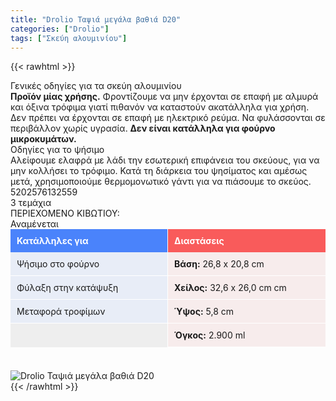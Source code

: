 ```yaml
---
title: "Drolio Ταψιά μεγάλα βαθιά D20"
categories: ["Drolio"]
tags: ["Σκεύη αλουμινίου"]
---
```

{{< rawhtml >}}

<div class="sload158"><div class="product"><div id="sistatika">Γενικές οδηγίες για τα σκεύη αλουμινίου</div><div class="alltext"><strong>Προϊόν μίας χρήσης.</strong> Φροντίζουμε να μην έρχονται σε επαφή με αλμυρά και όξινα τρόφιμα γιατί πιθανόν να καταστούν ακατάλληλα για χρήση. Δεν πρέπει να έρχονται σε επαφή με ηλεκτρικό ρεύμα. Να φυλάσσονται σε περιβάλλον χωρίς υγρασία. <strong>Δεν είναι κατάλληλα για φούρνο μικροκυμάτων.</strong></div><div id="sistatika">Οδηγίες για το ψήσιμο</div><div class="alltext">Αλείφουμε ελαφρά με λάδι την εσωτερική επιφάνεια του σκεύους, για να μην κολλήσει το τρόφιμο. Κατά τη διάρκεια του ψησίματος και αμέσως μετά, χρησιμοποιούμε θερμομονωτικό γάντι για να πιάσουμε το σκεύος.</div><div id="barcode"><div id="barimage1"></div><span id="bartext">5202576132559</span></div><div id="varos"><div id="varosimage1" style="background-image:url(https://sites.google.com/site/sklplfiles/files/tem.png)"></div><span id="varostext">3 τεμάχια</span></div><div id="kivotio">ΠΕΡΙΕΧΟΜΕΝΟ ΚΙΒΩΤΙΟΥ:<br>Αναμένεται</div><div class="alltext" style="padding:0 0 20px 0"><div id="drtable"><div id="drtable1"><h4>Κατάλληλες για</h4><div>Ψήσιμο στο φούρνο</div><div>Φύλαξη στην κατάψυξη</div><div>Μεταφορά τροφίμων</div></div><div id="drtable2"><h4>Διαστάσεις</h4><div><strong>Βάση:</strong> 26,8 x 20,8 cm</div><div><strong>Χείλος:</strong> 32,6 x 26,0 cm cm</div><div><strong>Ύψος:</strong> 5,8 cm</div><div><strong>Όγκος:</strong> 2.900 ml</div></div></div></div><style>#drtable{display:table;width:100%;background:#eee}#drtable1{display:table-cell;width:50%;border-right:1px solid #fff}#drtable2{display:table-cell;width:50%}#drtable1 h4{padding:10px 10px;background:#4a83fb;margin:0;color:#fff}#drtable2 h4{padding:10px 10px;background:#f95b5b;margin:0;color:#fff}#drtable1 div{padding:10px 10px;background:#e8edf7;border-bottom:1px solid #fff}#drtable2 div{padding:10px 10px;background:#f7ecec;border-bottom:1px solid #fff}#drodig h4{padding:10px 10px;background:#f2f2f2;color:#555;margin:0}#drodig div{padding:0 10px;border-bottom:0 solid #fff}@media only screen and (max-width:440px){#drtable1{display:block;width:100%;border-right:0 solid #fff}#drtable2{display:block;width:100%}}</style><br><div class="pimg"><img alt="Drolio Ταψιά μεγάλα βαθιά D20" title="Drolio Ταψιά μεγάλα βαθιά D20" src="/media/images/drolio-tapsia-megala-bathia-d20.jpg"></div></div></div>
{{< /rawhtml >}}


